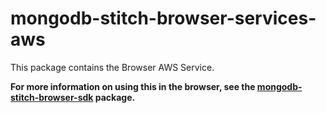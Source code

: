# mongodb-stitch-browser-services-aws

This package contains the Browser AWS Service.

**For more information on using this in the browser, see the [mongodb-stitch-browser-sdk](https://www.npmjs.com/package/mongodb-stitch-browser-sdk) package.**